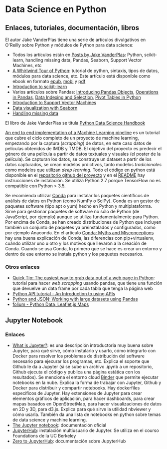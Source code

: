 # Data Science en Python

## Enlaces, tutoriales, documentación, libros

El autor Jake VanderPlas tiene una serie de artículos divulgativos en O'Reilly sobre Python y módulos de Python para data science:

* Todos los artículos están en [Posts by Jake VanderPlas](https://www.oreilly.com/people/89c9c-jake-vanderplas): Python, scikit-learn, handling missing data, Pandas, Seaborn, Support Vector Machines, etc
* [A Whirlwind Tour of Python](https://www.oreilly.com/learning/a-whirlwind-tour-of-python): tutorial de python, sintaxis, tipos de datos, módulos para data science, etc. Este artículo está disponible como ebook en formato [epub](http://www.oreilly.com/programming/free/files/a-whirlwind-tour-of-python.epub), [mobi](http://www.oreilly.com/programming/free/files/a-whirlwind-tour-of-python.mobi) y [pdf](http://www.oreilly.com/programming/free/files/a-whirlwind-tour-of-python.pdf)
* [Introduction to scikit-learn](https://www.oreilly.com/ideas/intro-to-scikit-learn)
* Varios artículos sobre Pandas: [Introducing Pandas Objects](https://www.oreilly.com/learning/introducing-pandas-objects), [Operations in Pandas](https://www.oreilly.com/learning/operations-in-pandas), [Data Indexing and Selection](https://www.oreilly.com/learning/data-indexing-and-selection), [Pivot Tables in Python](https://www.oreilly.com/learning/pivot-tables)
* [Introduction to Support Vector Machines](https://www.oreilly.com/learning/intro-to-svm)
* [Data visualization with Seaborn](https://www.oreilly.com/learning/data-visualization-with-seaborn)
* [Handling missing data](https://www.oreilly.com/learning/handling-missing-data)

El libro de Jake VanderPlas se titula [Python Data Science Handbook](http://shop.oreilly.com/product/0636920034919.do)

[An end to end implementation of a Machine Learning pipeline](https://spandan-madan.github.io/DeepLearningProject/) es un tutorial que cubre el ciclo completo de un proyecto de machine learning, empezando por la captura (_scrapping_) de datos, en este caso datos de películas obtenidos de IMDB y TMDB. El objetivo del proyecto es predecir el género de una película a partir de datos textuales y visuales (el poster de la película). Se capturan los datos, se construye un dataset a partir de los datos capturados, se crean modelos prdictivos, tanto modelos _tradicionales_ como modelos que utilizan _deep learning_. Todo el código en python está disponible en el [repositorio github del proyecto](https://github.com/Spandan-Madan/DeepLearningProject) y en el [README](https://github.com/Spandan-Madan/DeepLearningProject/blob/master/README.md) hay instrucciones de instalación. Se utiliza Python 2.7 porque TensorFlow no es compatible con Python > 3.5.

Se recomienda utilizar [Conda](https://conda.io/docs/) para instalar los paquetes científicos de análisis de datos en Python (como NumPy o SciPy). Conda es un gestor de paquetes software (tipo apt o yum) hecho en Python y multiplataforma. Sirve para gestionar paquetes de software no sólo de Python (de JavaScript, por ejemplo) aunque se utiliza fundamentalmente para Python. Por encima de Conda, se han creado distribuciones de Python que incluyen también un conjunto de paquetes ya preinstalados y configurados, como por ejemplo Anaconda. En el artículo [Conda: Myths and Misconceptions](https://jakevdp.github.io/blog/2016/08/25/conda-myths-and-misconceptions/) hay una buena explicación de Conda, las diferencias con pip+virtualenv, cuándo utilizar uno u otro y los motivos que llevaron a la creación de Conda. Cuando se usa Conda, lo primero que se hace es crear un entorno y dentro de ese entorno se instala python y los paquetes necesarios.

### Otros enlaces

* [Quick Tip: The easiest way to grab data out of a web page in Python](https://medium.com/@ageitgey/quick-tip-the-easiest-way-to-grab-data-out-of-a-web-page-in-python-7153cecfca58): tutorial para hacer _web scrapping_ usando pandas, que tiene una función que devuelve un data frame por cada tabla que tenga la página web
* [Python API tutorial - An Introduction to using APIs](https://www.dataquest.io/blog/python-api-tutorial/)
* [Python and JSON: Working with large datasets using Pandas](https://www.dataquest.io/blog/python-json-tutorial/)
* [folium - Python Data, Leaflet.js Maps](https://github.com/python-visualization/folium)

## Jupyter Notebook

### Enlaces

* [What is Jupyter?](https://www.oreilly.com/ideas/what-is-jupyter): es una descripción introductoria muy buena sobre Jupyter, para qué sirve, cómo instalarlo y usarlo, cómo integrarlo con Docker para resolver los problemas de distribución del software necesario para ejecurar los programas, etc. Explica el soporte que Github le da a Jupyter (si se sube un archivo .ipynb a un repositorio, Github ejecuta el código y publica una página estática con los resultados). Se menciona el entorno cloud [Binder](http://mybinder.org/) que permite ejecutar notebooks en la nube. Explica la forma de trabajar con Jupyter, Github y Docker para distribuir y compartir notebooks. Hay dockerfiles específicos de Jupyter. Hay extensiones de Jupyter para crear elementos gráficos de aplicación, para hacer dashboards, para crear mapas basados en OpenStreetMap, para hacer visualizaciones de datos en 2D y 3D, para d3.js. Explica para qué sirve la utilidad nbviewer y cómo usarla. También da una lista de notebooks en python sobre temas de data science y machine learning.
* [The Jupyter notebook](https://jupyter-notebook.readthedocs.io/): documentación oficial
* [JupyterHub](https://github.com/jupyterhub/jupyterhub): instalación multiusuario de Jupyter. Se utiliza en el courso Foundations de la UC Berkeley
* [Zero to JupyterHub](https://zero-to-jupyterhub.readthedocs.io/): documentación sobre JupyterHub
